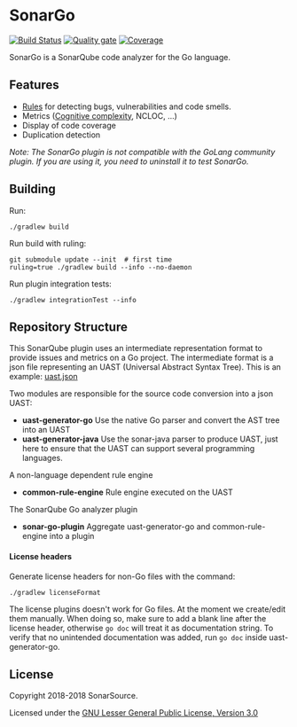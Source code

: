 # SonarGo

[![Build Status](https://travis-ci.org/SonarSource/sonar-go.svg?branch=master)](https://travis-ci.org/SonarSource/sonar-go)
[![Quality gate](https://next.sonarqube.com/sonarqube/api/project_badges/measure?project=org.sonarsource.go%3Asonar-go&metric=alert_status)](https://next.sonarqube.com/sonarqube/dashboard?id=org.sonarsource.go%3Asonar-go)
[![Coverage](https://next.sonarqube.com/sonarqube/api/project_badges/measure?project=org.sonarsource.go%3Asonar-go&metric=coverage)](https://next.sonarqube.com/sonarqube/component_measures?id=org.sonarsource.go%3Asonar-go&metric=coverage) 

SonarGo is a SonarQube code analyzer for the Go language. 

## Features
 
 - [Rules](https://rules.sonarsource.com/go) for detecting bugs, vulnerabilities and code smells.
 - Metrics ([Cognitive complexity](https://www.sonarsource.com/resources/white-papers/cognitive-complexity.html), NCLOC, ...)
 - Display of code coverage
 - Duplication detection 
  

_Note: The SonarGo plugin is not compatible with the GoLang community plugin. If you are using it, you need to uninstall it to test SonarGo._

## Building

Run:

    ./gradlew build

Run build with ruling:

    git submodule update --init  # first time
    ruling=true ./gradlew build --info --no-daemon

Run plugin integration tests:

    ./gradlew integrationTest --info

## Repository Structure

This SonarQube plugin uses an intermediate representation format to provide issues and metrics on a Go project.
The intermediate format is a json file representing an UAST (Universal Abstract Syntax Tree).
This is an example: [uast.json](https://github.com/SonarSource/sonar-go/blob/master/common-rule-engine/src/test/resources/reference.java.uast.json)

Two modules are responsible for the source code conversion into a json UAST:
- **uast-generator-go** Use the native Go parser and convert the AST tree into an UAST
- **uast-generator-java** Use the sonar-java parser to produce UAST, just here to ensure that the UAST can support several programming languages.

A non-language dependent rule engine
- **common-rule-engine** Rule engine executed on the UAST

The SonarQube Go analyzer plugin 
- **sonar-go-plugin** Aggregate uast-generator-go and common-rule-engine into a plugin

#### License headers

Generate license headers for non-Go files with the command:

    ./gradlew licenseFormat

The license plugins doesn't work for Go files. At the moment we create/edit them manually.
When doing so, make sure to add a blank line after the license header, otherwise `go doc`
will treat it as documentation string. To verify that no unintended documentation was added,
run `go doc` inside uast-generator-go.

## License

Copyright 2018-2018 SonarSource.

Licensed under the [GNU Lesser General Public License, Version 3.0](http://www.gnu.org/licenses/lgpl.txt)
